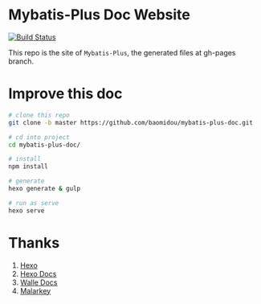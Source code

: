 # Mybatis-Plus Doc Website

[![Build Status](https://travis-ci.org/baomidou/mybatis-plus-doc.svg?branch=master)](https://travis-ci.org/baomidou/mybatis-plus-doc)

This repo is the site of `Mybatis-Plus`, the generated files at gh-pages branch.

# Improve this doc
```bash
# clone this repo
git clone -b master https://github.com/baomidou/mybatis-plus-doc.git

# cd into project
cd mybatis-plus-doc/

# install
npm install

# generate
hexo generate & gulp

# run as serve
hexo serve
```

# Thanks

1. [Hexo]
2. [Hexo Docs]
3. [Walle Docs]
4. [Malarkey]

[Hexo]: https://github.com/hexojs/hexo
[Hexo Docs]: https://github.com/hexojs/site
[Walle Docs]: https://github.com/meolu/docs
[Malarkey]: https://github.com/yuanqing/malarkey
